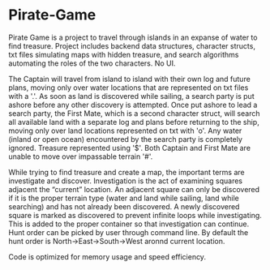 # Pirate-Game
Pirate Game is a project to travel through islands in an expanse of water to find treasure. Project includes backend data structures, character structs, txt files simulating maps with hidden treasure, and search algorithms automating the roles of the two characters. No UI.

The Captain will travel from island to island with their own log and future plans, moving only over water locations that are represented on txt files with a '.'. As soon as land is discovered while sailing, a search party is put ashore before any other discovery is attempted. Once put ashore to lead a search party, the First Mate, which is a second character struct, will search all available land with a separate log and plans before returning to the ship, moving only over land locations represented on txt with 'o'. Any water (inland or open ocean) encountered by the search party is completely ignored. Treasure represented using '$'. Both Captain and First Mate are unable to move over impassable terrain '#'.

While trying to find treasure and create a map, the important terms are investigate and discover. Investigation is the act of examining squares adjacent the “current” location. An adjacent square can only be discovered if it is the proper terrain type (water and land while sailing, land while searching) and has not already been discovered. A newly discovered square is marked as discovered to prevent infinite loops while investigating. This is added to the proper container so that investigation can continue.
Hunt order can be picked by user through command line. By default the hunt order is North->East->South->West aronnd current location. 

Code is optimized for memory usage and speed efficiency.
